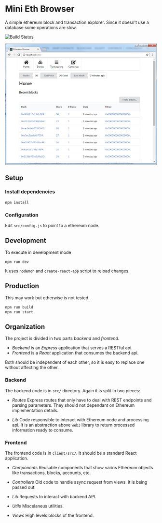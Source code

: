 # Mini Eth Browser

A simple ethereum block and transaction explorer.
Since it doesn't use a database some operations
are slow.


[![Build Status](https://travis-ci.org/ismaelbej/mini-eth-browser.svg?branch=master)](https://travis-ci.org/ismaelbej/mini-eth-browser)

![Mini Eth Browser](./mini-eth-browser.png)

## Setup

### Install dependencies

```sh
npm install
```

### Configuration

Edit `src/config.js` to point to a ethereum node.

## Development

To execute in development mode

```
npm run dev
```

It uses `nodemon` and `create-react-app` script to
reload changes.

## Production

This may work but otherwise is not tested.

```
npm run build
npm run start
```

## Organization

The project is divided in two parts _backend_ and _frontend_.

*   _Backend_ is an _Express_ application that serves a RESTful api.
*   _Frontend_ is a _React_ application that consumes the backend api.

Both should be independent of each other, so it is easy to replace
one without affecting the other.

### Backend

The backend code is in `src/` directory. Again it is split in
two pieces:

*   _Routes_ Express routes that only have to deal with REST
    endpoints and parsing parameters. They should not dependant on
    Ethereum implementation details.

*   _Lib_ Code responsible to interact with Ethereum node and
    processing api. It is an abstraction above `web3` library
    to return processed information ready to consume.

### Frontend

The frontend code is in `client/src/`. It should be a standard
React application.

*   _Components_ Reusable components that show varios
    Ethereum objects like transactions, blocks, accounts, etc.

*   _Controllers_ Old code to handle async request from views.
    It is being passed out.

*   _Lib_ Requests to interact with backend API.

*   _Utils_ Miscelaneus utilities.

*   _Views_ High levels blocks of the frontend.
